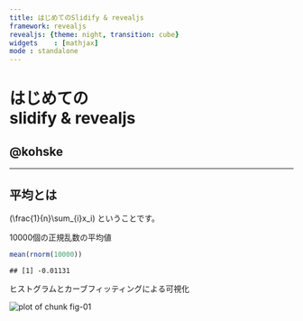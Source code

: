 ```yaml
---
title: はじめてのSlidify & revealjs
framework: revealjs
revealjs: {theme: night, transition: cube}
widgets    : [mathjax]
mode : standalone
---
```


# はじめての<br/>slidify & revealjs

## @kohske

---

## 平均とは
 
\(\frac{1}{n}\sum_{i}x_i\) ということです。  

10000個の正規乱数の平均値


```r
mean(rnorm(10000))
```

```
## [1] -0.01131
```


ヒストグラムとカーブフィッティングによる可視化

<img src="assets/fig/fig-01.png" title="plot of chunk fig-01" alt="plot of chunk fig-01" style="display: block; margin: auto;" />

